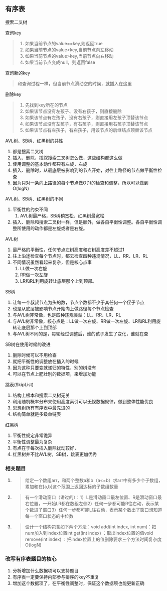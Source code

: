 ## 有序表

搜索二叉树

查询key

> 1. 如果当前节点的value==key,则返回true
> 2. 如果当前节点的value<key,当前节点向左移动
> 3. 如果当前节点的value>key,当前节点向右移动
> 4. 如果当前节点变成null，则返回false



查询新的key

> 和查询过程一样，但当前节点滑动空的时候，就插入在这里



删除key

> 1. 先找到key所在的节点
> 2. 如果该节点没有左孩子、没有右孩子，则直接删除
> 3. 如果该节点有左孩子，没有右孩子，则直接用左孩子顶替该节点
> 4. 如果该节点没有左孩子，有右孩子，则直接用右孩子顶替该节点
> 5. 如果该节点有左孩子，有右孩子，用该节点的后继结点顶替该节点



AVL树、SB树、红黑树的共性

1. 都是搜索二叉树
2. 插入、删除、插叙搜索二叉树怎么做，这些结构都这么做
3. 使用调整的基本动作都只有左旋，右旋
4. 插入、删除时，从最底层被影响到的节点开始，对往上路径的节点做平衡性检查
5. 因为只对一条向上路径的每个节点做O(1)的检查和调整，所以可以做到O(logN)





AVL树、SB树、红黑树的不同

1. 平衡性的约束不同
   1. AVL树最严格，SB树稍宽松、红黑树最宽松
2. 插入、删除和搜索二叉树一样，但是额外，做各自平衡性调整。各自平衡性调整所使用的动作都是左旋或者是右旋。



AVL树

1. 最严格的平衡性，任何节点左树高度和右树高度差不超过1
2. 往上沿途检查每个节点时，都去检查四种违规情况，LL、RR、LR、RL
3. 不同情况虽然看起来复杂，但是核心点事
   1. LL做一次右旋
   2. RR做一次左旋
   3. LR和RL利用旋转让底层那个上到顶部。

SB树

1. 让每一个叔叔节点为头的数，节点个数都不少于其任何一个侄子节点
2. 也是从底层被影响节点开始向上做路径每个节点检查
3. 与AVL树非常像，也是四种违规类型：LL、RR、LR、RL
4. 与AVL树非常像，核心点是：LL做一次右旋、RR做一次左旋、LR和RL利用旋转让底层那个上到顶部
5. 与AVL树不同的是，每轮经过调整后，谁的孩子发生了变化，谁就在查

SB树在使用时候的改进

1. 删除时候可以不用检查
2. 就把平衡性的调整放在插入的时候
3. 因为这种只要变就递归的特性，别的树没有
4. 可以在节点上肥壮别的数据项，来增加功能

跳表(SkipList)

1. 结构上根本和搜索二叉树无关
2. 利用随机概率分布来使用高度索引可以无视数据规律，做到整体性能优良
3. 思想树所有有序表中最先进的
4. 结构简单就是多级单链表

红黑树

1. 平衡性规定非常诡异
2. 平衡性调整最为复杂
3. 有点在于每次插入删除扰动较好，
4. 红黑树并不比AVL树，SB树，跳表更加优秀



### 相关题目

1. > 给定一个数组arr，和两个整数a和b（a<=b）求arr中有多少个子数组，累加和在[a,b]这个范围上返回达标的子数组数量

2. > 有一个滑动窗口（讲过的）：1）L是滑动窗口最左位置、R是滑动窗口最右位置，一开始LR都在数组左侧2）任何一步都可能R往右动，表示某个数进了窗口3）任何一步都可能L往右动，表示某个数出了窗口想知道每一个窗口状态的中位数

3. > 设计一个结构包含如下两个方法：void add(int index, int num)：把num加入到index位置int get(int index) ：取出index位置的值void remove(int index) ：把index位置上的值删除要求三个方法时间复杂度O(logN)



### 改写有序表题目的核心

1. 分析增加什么数据项可以支持题目
2. 有序表一定要保持内部参与排序的key不重复
3. 增加这个数据项了，在平衡性调整时，保证这个数据项也能更新正确


